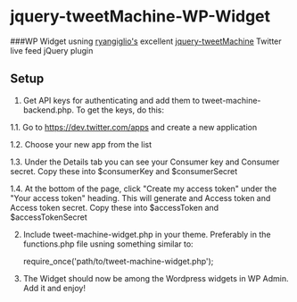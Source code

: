 jquery-tweetMachine-WP-Widget
=============================

###WP Widget usning [ryangiglio's](https://github.com/ryangiglio/) excellent [jquery-tweetMachine](https://github.com/ryangiglio/jquery-tweetMachine) Twitter live feed jQuery plugin


## Setup

1. Get API keys for authenticating and add them to tweet-machine-backend.php. To get the keys, do this:

  1.1. Go to https://dev.twitter.com/apps and create a new application
  
  1.2. Choose your new app from the list
  
  1.3. Under the Details tab you can see your Consumer key and Consumer secret. Copy these into $consumerKey and $consumerSecret
  
  1.4. At the bottom of the page, click "Create my access token" under the "Your access token" heading. This will generate and Access token and Access token secret. Copy these into $accessToken and $accessTokenSecret

2. Include tweet-machine-widget.php in your theme. Preferably in the functions.php file usning something similar to:

    require_once('path/to/tweet-machine-widget.php');
    
3. The Widget should now be among the Wordpress widgets in WP Admin. Add it and enjoy!

